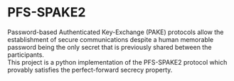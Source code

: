 # PFS-SPAKE2
Password-based Authenticated Key-Exchange (PAKE) protocols allow the establishment of secure communications despite a human memorable password being the only secret that is previously shared between the participants.  
This project is a python implementation of the PFS-SPAKE2 protocol which provably satisfies the perfect-forward secrecy property. 
